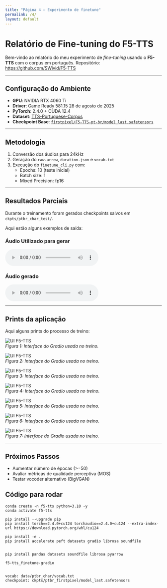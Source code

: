 ```yaml
---
title: "Página 4 – Experimento de finetune"
permalink: /4/
layout: default
---
```


<style>
  .wrapper,
  .markdown-body, .inner, #main_content {
    max-width: 90% !important;
    padding: 1rem 2rem !important;
  }
  .markdown-body table {
    width: 100%;
    border-collapse: collapse;
    margin-bottom: 1rem;
  }
  .markdown-body th,
  .markdown-body td {
    border: 1px solid #ccc;
    padding: 0.5rem;
  }
  .markdown-body th {
    background: #f5f5f5;
    text-align: left;
  }
  .experiment-image, 
  .markdown-body img {
    display: block;
    margin: 1.5rem auto;
    max-width: 90%;
    border: 1px solid #ddd;
    border-radius: 6px;
  }
</style>

# Relatório de Fine-tuning do F5-TTS

Bem-vindo ao relatório do meu experimento de *fine-tuning* usando o **F5-TTS** com o corpus em português. Repositório: https://github.com/SWivid/F5-TTS

---

## Configuração do Ambiente

- **GPU**: NVIDIA RTX 4060 Ti  
- **Driver**: Game Ready 581.15 28 de agosto de 2025 
- **PyTorch**: 2.4.0 + CUDA 12.4  
- **Dataset**: [TTS-Portuguese-Corpus](https://github.com/Edresson/TTS-Portuguese-Corpus)  
- **Checkpoint Base**: [`firstpixel/F5-TTS-pt-br/model_last.safetensors`](https://huggingface.co/firstpixel/F5-TTS-pt-br)

---

## Metodologia

1. Conversão dos áudios para 24kHz  
2. Geração do `raw.arrow`, `duration.json` e `vocab.txt`  
3. Execução do `finetune_cli.py` com:
   - Epochs: 10 (teste inicial)  
   - Batch size: 1  
   - Mixed Precision: fp16  

---

## Resultados Parciais

Durante o treinamento foram gerados checkpoints salvos em `ckpts/ptbr_char_test/`.

Aqui estão alguns exemplos de saída:

### Áudio Utilizado para gerar

<audio controls src="../audios/experimento_finetune/segment_0.wav"></audio> 

### Áudio gerado 

<audio controls src="../audios/experimento_finetune/1.mp3"></audio> 

---

## Prints da aplicação

Aqui alguns prints do processo de treino:

![UI F5-TTS](imgs/finetune_f5/1.png)  
*Figura 1: Interface do Gradio usada no treino.*

![UI F5-TTS](imgs/finetune_f5/2.png)  
*Figura 2: Interface do Gradio usada no treino.*

![UI F5-TTS](imgs/finetune_f5/3.png)  
*Figura 3: Interface do Gradio usada no treino.*

![UI F5-TTS](imgs/finetune_f5/4.png)  
*Figura 4: Interface do Gradio usada no treino.*

![UI F5-TTS](imgs/finetune_f5/5.png)  
*Figura 5: Interface do Gradio usada no treino.*

![UI F5-TTS](imgs/finetune_f5/6.png)  
*Figura 6: Interface do Gradio usada no treino.*

![UI F5-TTS](imgs/finetune_f5/7.png)  
*Figura 7: Interface do Gradio usada no treino.*

---

## Próximos Passos

- Aumentar número de épocas (>=50)  
- Avaliar métricas de qualidade perceptiva (MOS)  
- Testar vocoder alternativo (BigVGAN)  


## Código para rodar
``` 
conda create -n f5-tts python=3.10 -y
conda activate f5-tts

pip install --upgrade pip
pip install torch==2.4.0+cu124 torchaudio==2.4.0+cu124 --extra-index-url https://download.pytorch.org/whl/cu124

pip install -e .
pip install accelerate peft datasets gradio librosa soundfile


pip install pandas datasets soundfile librosa pyarrow

f5-tts_finetune-gradio


vocab: data/ptbr_char/vocab.txt
checkpoint: ckpts/ptbr_firstpixel/model_last.safetensors

```